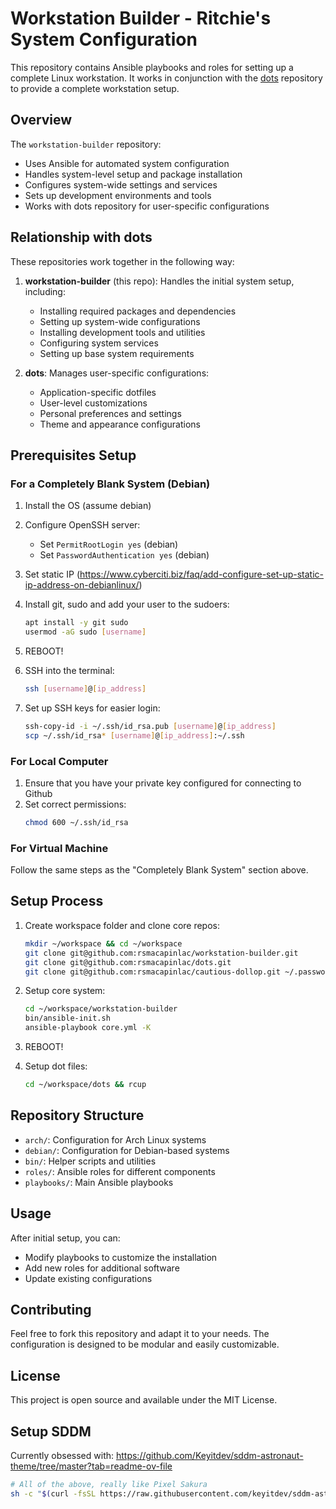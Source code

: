 # Workstation Builder - Ritchie's System Configuration

This repository contains Ansible playbooks and roles for setting up a complete Linux workstation. It works in conjunction with the [dots](https://github.com/rsmacapinlac/dots) repository to provide a complete workstation setup.

## Overview

The `workstation-builder` repository:
- Uses Ansible for automated system configuration
- Handles system-level setup and package installation
- Configures system-wide settings and services
- Sets up development environments and tools
- Works with dots repository for user-specific configurations

## Relationship with dots

These repositories work together in the following way:

1. **workstation-builder** (this repo): Handles the initial system setup, including:
   - Installing required packages and dependencies
   - Setting up system-wide configurations
   - Installing development tools and utilities
   - Configuring system services
   - Setting up base system requirements

2. **dots**: Manages user-specific configurations:
   - Application-specific dotfiles
   - User-level customizations
   - Personal preferences and settings
   - Theme and appearance configurations

## Prerequisites Setup

### For a Completely Blank System (Debian)

1. Install the OS (assume debian)
2. Configure OpenSSH server:
   - Set `PermitRootLogin yes` (debian)
   - Set `PasswordAuthentication yes` (debian)
3. Set static IP (https://www.cyberciti.biz/faq/add-configure-set-up-static-ip-address-on-debianlinux/)

4. Install git, sudo and add your user to the sudoers:
   ```bash
   apt install -y git sudo
   usermod -aG sudo [username]
   ```

5. REBOOT!

6. SSH into the terminal:
   ```bash
   ssh [username]@[ip_address]
   ```

7. Set up SSH keys for easier login:
   ```bash
   ssh-copy-id -i ~/.ssh/id_rsa.pub [username]@[ip_address]
   scp ~/.ssh/id_rsa* [username]@[ip_address]:~/.ssh
   ```

### For Local Computer

1. Ensure that you have your private key configured for connecting to Github
2. Set correct permissions:
   ```bash
   chmod 600 ~/.ssh/id_rsa
   ```

### For Virtual Machine

Follow the same steps as the "Completely Blank System" section above.

## Setup Process

1. Create workspace folder and clone core repos:
   ```bash
   mkdir ~/workspace && cd ~/workspace
   git clone git@github.com:rsmacapinlac/workstation-builder.git
   git clone git@github.com:rsmacapinlac/dots.git
   git clone git@github.com:rsmacapinlac/cautious-dollop.git ~/.password-store
   ```

2. Setup core system:
   ```bash
   cd ~/workspace/workstation-builder
   bin/ansible-init.sh
   ansible-playbook core.yml -K
   ```

3. REBOOT!

4. Setup dot files:
   ```bash
   cd ~/workspace/dots && rcup
   ```

## Repository Structure

- `arch/`: Configuration for Arch Linux systems
- `debian/`: Configuration for Debian-based systems
- `bin/`: Helper scripts and utilities
- `roles/`: Ansible roles for different components
- `playbooks/`: Main Ansible playbooks

## Usage

After initial setup, you can:
- Modify playbooks to customize the installation
- Add new roles for additional software
- Update existing configurations

## Contributing

Feel free to fork this repository and adapt it to your needs. The configuration is designed to be modular and easily customizable.

## License

This project is open source and available under the MIT License.

## Setup SDDM

Currently obsessed with: https://github.com/Keyitdev/sddm-astronaut-theme/tree/master?tab=readme-ov-file
```bash
# All of the above, really like Pixel Sakura
sh -c "$(curl -fsSL https://raw.githubusercontent.com/keyitdev/sddm-astronaut-theme/master/setup.sh)"
```
```
